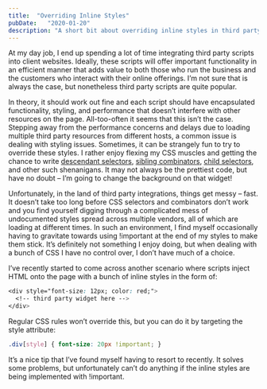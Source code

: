 ```yaml
---
title:  "Overriding Inline Styles"
pubDate:   "2020-01-20"
description: "A short bit about overriding inline styles in third party scripts."
---
```


At my day job, I end up spending a lot of time integrating third party scripts into client websites. Ideally, these scripts will offer important functionality in an efficient manner that adds value to both those who run the business and the customers who interact with their online offerings. I’m not sure that  is always the case, but nonetheless third party scripts are quite popular. 

In theory, it should work out fine and each script should have encapsulated functionality, styling, and performance that doesn’t interfere with other resources on the page. All-too-often it seems that this isn’t the case. Stepping away from the performance concerns and delays due to loading multiple third party resources from different hosts, a common issue is dealing with styling issues. Sometimes, it can be strangely fun to try to override these styles. I rather enjoy flexing my CSS muscles and getting the chance to write [descendant selectors](https://developer.mozilla.org/en-US/docs/Web/CSS/Descendant_combinator), [sibling combinators](https://developer.mozilla.org/en-US/docs/Web/CSS/General_sibling_combinator), [child selectors](https://developer.mozilla.org/en-US/docs/Web/CSS/Child_combinator), and other such shenanigans. It may not always be the prettiest code, but have no doubt – I’m going to change the background on that widget!

Unfortunately, in the land of third party integrations, things get messy – fast. It doesn’t take too long before CSS selectors and combinators don’t work and you find yourself digging through a  complicated mess of undocumented styles spread across multiple vendors, all of which are loading at different times. In such an environment, I find myself occasionally having to gravitate towards using !important at the end of my styles to make them stick. It’s definitely not something I enjoy doing, but when dealing with a bunch of CSS I have no control over, I don’t have much of a choice.

I’ve recently started to come across another scenario where scripts inject HTML onto the page with a bunch of inline styles in the form of:

```css
<div style="font-size: 12px; color: red;">
  <!-- third party widget here -->
</div>
```

Regular CSS rules won’t override this, but you can do it by targeting the style attribute:

```css
.div[style] { font-size: 20px !important; }
```

It’s a nice tip that I’ve found myself having to resort to recently. It solves some problems, but unfortunately can’t do anything if the inline styles are being implemented with !important.